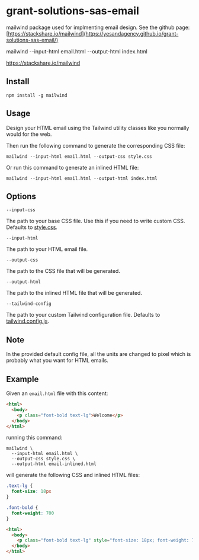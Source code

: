 # grant-solutions-sas-email
 mailwind package used for implmenting email design. See the github page: 
[https://stackshare.io/mailwind](https://yesandagency.github.io/grant-solutions-sas-email/)

mailwind --input-html email.html --output-html index.html

https://stackshare.io/mailwind

## Install
```
npm install -g mailwind
```

## Usage

Design your HTML email using the Tailwind utility classes like you normally would for the web.

Then run the following command to generate the corresponding CSS file:

```
mailwind --input-html email.html --output-css style.css
```

Or run this command to generate an inlined HTML file:

```
mailwind --input-html email.html --output-html index.html
```

## Options

`--input-css`

The path to your base CSS file. Use this if you need to write custom CSS. Defaults to [style.css](./src/style.css).

`--input-html`

The path to your HTML email file.

`--output-css`

The path to the CSS file that will be generated.

`--output-html`

The path to the inlined HTML file that will be generated.

`--tailwind-config`

The path to your custom Tailwind configuration file. Defaults to [tailwind.config.js](./src/tailwind.config.js).

## Note

In the provided default config file, all the units are changed to pixel which is probably what you want for HTML emails.

## Example

Given an `email.html` file with this content:

```html
<html>
  <body>
    <p class="font-bold text-lg">Welcome</p>
  </body>
</html>
```

running this command:
```
mailwind \
  --input-html email.html \
  --output-css style.css \
  --output-html email-inlined.html
```

will generate the following CSS and inlined HTML files:

```css
.text-lg {
  font-size: 18px
}

.font-bold {
  font-weight: 700
}
```

```html
<html>
  <body>
    <p class="font-bold text-lg" style="font-size: 18px; font-weight: 700;">Welcome</p>
  </body>
</html>
```
